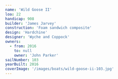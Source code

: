 ```yaml
---
name: 'Wild Goose II'
loa: 22
handicap: 908
builder: 'James Jarvey'
construction: 'Foam sandwich composite'
design: 'Hardchine'
designer: 'Wyche and Coppock'
owners:
  - from: 2016
    to: null
    owner: 'John Parker'
sailNumber: 103
yearBuilt: 2016
coverImage: '/images/boats/wild-goose-ii-103.jpg'
---
```

